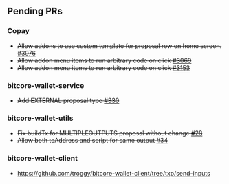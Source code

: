 ## Pending PRs

### Copay
- ~~Allow addons to use custom template for proposal row on home screen. [#3076](https://github.com/bitpay/copay/pull/3076)~~
- ~~Allow addon menu items to run arbitrary code on click [#3069](https://github.com/bitpay/copay/pull/3069)~~
- ~~Allow addon menu items to run arbitrary code on click [#3153](https://github.com/bitpay/copay/pull/3153)~~

### bitcore-wallet-service
  - ~~Add EXTERNAL proposal type [#330](https://github.com/bitpay/bitcore-wallet-service/pull/330)~~
  
### bitcore-wallet-utils
 - ~~Fix buildTx for MULTIPLEOUTPUTS proposal without change [#28](https://github.com/bitpay/bitcore-wallet-utils/pull/28)~~
 - ~~Allow both toAddress and script for same output [#34](https://github.com/bitpay/bitcore-wallet-utils/pull/34)~~

### bitcore-wallet-client
- https://github.com/troggy/bitcore-wallet-client/tree/txp/send-inputs
